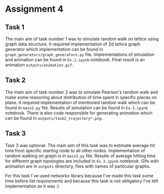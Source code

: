 # Assignment 4 

## Task 1
The main aim of task number 1 was to simulate random walk on lattice using graph data structure.
It required implementation of 2d lattice graph generator which implementation can be found in `graph_generators/graph_generators.py` file.
Implementations of simulation and animation can be found in `Ex.1.ipynb` notebook.
Final result is an animation `outputs/animation.gif`.

## Task 2
The main aim of task number 2 was to simulate Pearson's random walk and make some reasoning about distribution of time spent in specific places on plane.
It required implementation of mentioned random walk which can be found in `main2.py` file. 
Results of simulation can be found in `Ex.2.ipynb` notebook.
There is also code responsible for generating animation which can be found in `outputs/task2_trajectory*.png`.

## Task 3
Task 3 was optional. The main aim of this task was to estimate average hit time from specific starting node to all other nodes.
Implementation of random walking on graph is in `main3.py` file.
Results of average hitting time for different graph topologies are included in `Ex.3.ipynb` notebook.
Gifs with animation are in `outputs` directory, files with names of particular graphs.

For this task I`ve used networkx library because I've made this task some time before list requirements and because
this task is not obligatory I've left implementation as it was :)
